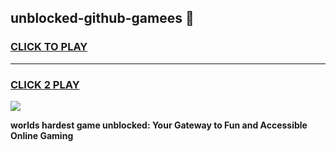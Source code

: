
## unblocked-github-gamees 👋
<h3>
<a href="https://premium.freeplayer.one?title=unblocked-github-gamees&ref=14F">CLICK TO PLAY</a></h3>
<hr>

<h3>
<a href="https://premium.freeplayer.one?title=unblocked-github-gamees&ref=14F">CLICK 2 PLAY</a>
  
</h3>

<a href="https://premium.freeplayer.one?title=unblocked-github-gamees&ref=12F/"><img src="https://clearcache.store/games.png"></a>


**worlds hardest game unblocked: Your Gateway to Fun and Accessible Online Gaming**
